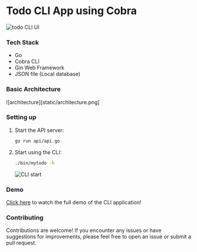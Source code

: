 # Todo CLI App using Cobra 

![todo CLI UI](https://github.com/user-attachments/assets/054d8e93-3bee-4bac-a4c7-4113c447f6d4)


### Tech Stack
- Go
- Cobra CLI
- Gin Web Framework
- JSON file (Local database)

### Basic Architecture

![architecture][static/architecture.png]

### Setting up

1. Start the API server:

    ```bash
    go run api/api.go
    ```
2. Start using the CLI:
    ```bash
    ./bin/mytodo -h
    ```
    
    ![CLI start](https://hackmd.io/_uploads/H1-T-YSxJe.png)

### Demo

[Click here](https://drive.google.com/file/d/1jo3kp7nLEQVJU7Lk_RAE1fvwcabA2Mnl/view?usp=sharing) to watch the full demo of the CLI application!

### Contributing
Contributions are welcome! If you encounter any issues or have suggestions for improvements, please feel free to open an issue or submit a pull request.
